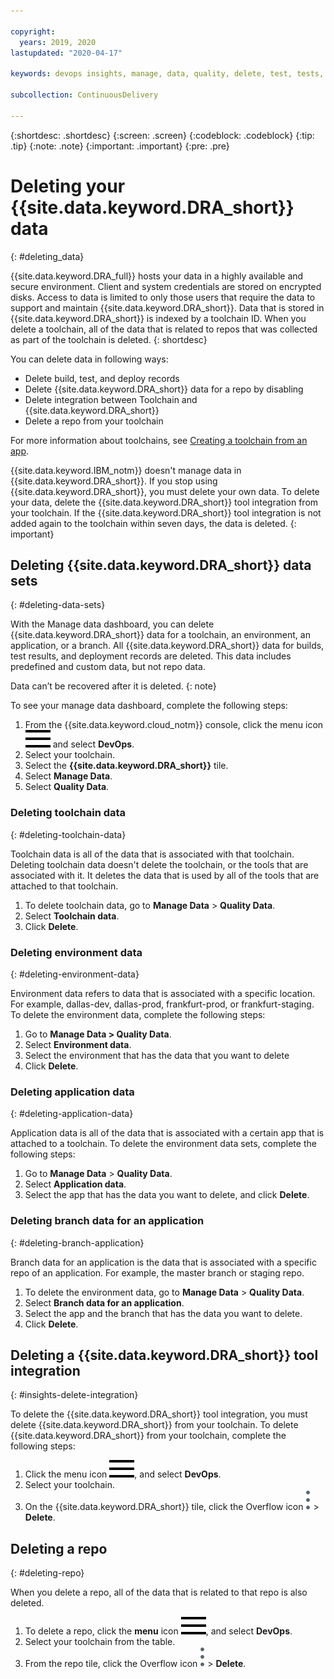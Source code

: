 ```yaml
---

copyright:
  years: 2019, 2020
lastupdated: "2020-04-17"

keywords: devops insights, manage, data, quality, delete, test, tests, app, dashboard

subcollection: ContinuousDelivery

---
```


{:shortdesc: .shortdesc}
{:screen: .screen}
{:codeblock: .codeblock}
{:tip: .tip}
{:note: .note}
{:important: .important}
{:pre: .pre}

# Deleting your {{site.data.keyword.DRA_short}} data
{: #deleting_data}

{{site.data.keyword.DRA_full}} hosts your data in a highly available and secure environment. Client and system credentials are stored on encrypted disks. Access to data is limited to only those users that require the data to support and maintain {{site.data.keyword.DRA_short}}. Data that is stored in {{site.data.keyword.DRA_short}} is indexed by a toolchain ID. When you delete a toolchain, all of the data that is related to repos that was collected as part of the toolchain is deleted.
{: shortdesc}

You can delete data in following ways:

- Delete build, test, and deploy records
- Delete {{site.data.keyword.DRA_short}} data for a repo by disabling
- Delete integration between Toolchain and {{site.data.keyword.DRA_short}}
- Delete a repo from your toolchain

For more information about toolchains, see [Creating a toolchain from an app](/docs/services/ContinuousDelivery?topic=ContinuousDelivery-toolchains_getting_started#creating_a_toolchain_from_an_app).

{{site.data.keyword.IBM_notm}} doesn't manage data in {{site.data.keyword.DRA_short}}. If you stop using {{site.data.keyword.DRA_short}}, you must delete your own data. To delete your data, delete the {{site.data.keyword.DRA_short}} tool integration from your toolchain. If the {{site.data.keyword.DRA_short}} tool integration is not added again to the toolchain within seven days, the data is deleted.
{: important}


## Deleting {{site.data.keyword.DRA_short}} data sets
{: #deleting-data-sets}

With the Manage data dashboard, you can delete {{site.data.keyword.DRA_short}} data for a toolchain, an environment, an application, or a branch. All {{site.data.keyword.DRA_short}} data for builds, test results, and deployment records are deleted. This data includes predefined and custom data, but not repo data. 

Data can’t be recovered after it is deleted.
{: note}

To see your manage data dashboard, complete the following steps: 

1. From the {{site.data.keyword.cloud_notm}} console, click the menu icon ![hamburger icon](images/icon_hamburger.svg) and select **DevOps**.
2. Select your toolchain.
3. Select the **{{site.data.keyword.DRA_short}}** tile.
4. Select **Manage Data**.
5. Select **Quality Data**.

### Deleting toolchain data
{: #deleting-toolchain-data}

Toolchain data is all of the data that is associated with that toolchain. Deleting toolchain data doesn't delete the toolchain, or the tools that are associated with it. It deletes the data that is used by all of the tools that are attached to that toolchain.

1. To delete toolchain data, go to **Manage Data** > **Quality Data**.
2. Select **Toolchain data**. 
3. Click **Delete**.

### Deleting environment data
{: #deleting-environment-data}

Environment data refers to data that is associated with a specific location. For example, dallas-dev, dallas-prod, frankfurt-prod, or frankfurt-staging. To delete the environment data, complete the following steps:

1. Go to **Manage Data > Quality Data**.
2. Select **Environment data**. 
3. Select the environment that has the data that you want to delete
4. Click **Delete**.

### Deleting application data
{: #deleting-application-data}

Application data is all of the data that is associated with a certain app that is attached to a toolchain. To delete the environment data sets, complete the following steps:

1. Go to **Manage Data** > **Quality Data**.
2. Select **Application data**.
2. Select the app that has the data you want to delete, and click **Delete**.

### Deleting branch data for an application
{: #deleting-branch-application}

Branch data for an application is the data that is associated with a specific repo of an application. For example, the master branch or staging repo. 

1. To delete the environment data, go to **Manage Data** > **Quality Data**.
2. Select **Branch data for an application**.
3. Select the app and the branch that has the data you want to delete.
4. Click **Delete**.


## Deleting a {{site.data.keyword.DRA_short}} tool integration
{: #insights-delete-integration}

To delete the {{site.data.keyword.DRA_short}} tool integration, you must delete {{site.data.keyword.DRA_short}} from your toolchain. To delete {{site.data.keyword.DRA_short}} from your toolchain, complete the following steps:

1. Click the menu icon ![hamburger icon](images/icon_hamburger.svg), and select **DevOps**.
2. Select your toolchain.
3. On the {{site.data.keyword.DRA_short}} tile, click the Overflow icon ![ellipsis icon](images/overflow-icon-2.svg) > **Delete**.


## Deleting a repo
{: #deleting-repo}

When you delete a repo, all of the data that is related to that repo is also deleted.

1. To delete a repo, click the **menu** icon ![hamburger icon](images/icon_hamburger.svg), and select **DevOps**.
2. Select your toolchain from the table.
3. From the repo tile, click the Overflow icon ![ellipsis icon](images/overflow-icon-2.svg) > **Delete**.
